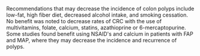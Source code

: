 Recommendations that may decrease the incidence of colon polyps include low-fat, high fiber diet, decreased alcohol intake, and smoking cessation. No benefit was noted to decrease rates of CRC with the use of multivitamins, folate, calcium, statins, azathioprine or 6-mercaptopurine. Some studies found benefit using NSAID's and calcium in patients with FAP and MAP, where they may decrease the incidence and recurrence of polyps.